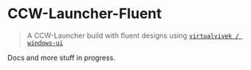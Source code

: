 # CCW-Launcher-Fluent

> A CCW-Launcher build with fluent designs using [`virtualvivek / windows-ui`](windows-ui)

Docs and more stuff in progress.